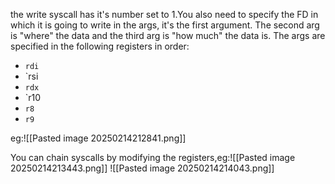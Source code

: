 the write syscall has it's number set to 1.You also need to
specify the FD in which it is going to write in the args, it's
the first argument.
The second arg is "where" the data and the third arg is "how
much" the data is.
The args are specified in the following registers in order:
- `rdi`
- `rsi
- `rdx`
- `r10
- `r8`
- `r9`

eg:![[Pasted image 20250214212841.png]]

You can chain syscalls by modifying the registers,eg:![[Pasted image 20250214213443.png]]
![[Pasted image 20250214214043.png]]
